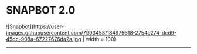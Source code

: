 # SNAPBOT 2.0

![Snapbot](https://user-images.githubusercontent.com/7993458/184975618-2754c274-dcd9-45dc-908a-67227676da2a.jpg | width = 100)


-----------------
